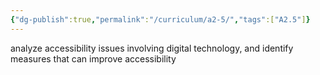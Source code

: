 ```yaml
---
{"dg-publish":true,"permalink":"/curriculum/a2-5/","tags":["A2.5"]}
---
```


analyze accessibility issues involving digital technology, and identify measures that can improve accessibility